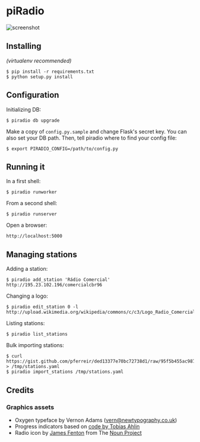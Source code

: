 # piRadio

![screenshot](https://raw.github.com/pferreir/piradio/master/screen.png)

## Installing

*(virtualenv recommended)*

    $ pip install -r requirements.txt
    $ python setup.py install 


## Configuration

Initializing DB:

    $ piradio db upgrade

Make a copy of `config.py.sample` and change Flask's secret key. You can also set your DB path.
Then, tell piradio where to find your config file:

    $ export PIRADIO_CONFIG=/path/to/config.py

## Running it

In a first shell:

    $ piradio runworker

From a second shell:

    $ piradio runserver

Open a browser:

    http://localhost:5000


## Managing stations

Adding a station:

    $ piradio add_station 'Rádio Comercial' http://195.23.102.196/comercialcbr96

Changing a logo:

    $ piradio edit_station 0 -l http://upload.wikimedia.org/wikipedia/commons/c/c3/Logo_Radio_Comercial.jpg

Listing stations:

    $ piradio list_stations

Bulk importing stations:

    $ curl https://gist.github.com/pferreir/ded13377e70bc72738d1/raw/95f5b455ac987134fcd7d48a16d9e5071bc4bf15/stations.yaml > /tmp/stations.yaml
    $ piradio import_stations /tmp/stations.yaml


## Credits

### Graphics assets
 * Oxygen typeface by Vernon Adams (vern@newtypography.co.uk)
 * Progress indicators based on [code by Tobias Ahlin](https://github.com/tobiasahlin/SpinKit)
 * Radio icon by [James Fenton](http://thenounproject.com/bitsnbobs/) from The [Noun Project](http://thenounproject.com/)
